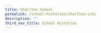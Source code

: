 ```yaml
---
title: Charlton School
permalink: /school-histories/charlton-sch/
description: ""
third_nav_title: School Histories
---
```

